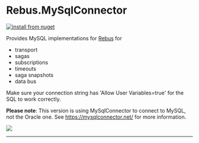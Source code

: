 # Rebus.MySqlConnector

[![install from nuget](https://img.shields.io/nuget/v/Rebus.MySqlConnector.svg?style=flat-square)](https://www.nuget.org/packages/Rebus.MySqlConnector)

Provides MySQL implementations for [Rebus](https://github.com/rebus-org/Rebus) for

* transport
* sagas
* subscriptions
* timeouts
* saga snapshots
* data bus

Make sure your connection string has 'Allow User Variables=true' for the SQL to work correctly.

**Please note**: This version is using MySqlConnector to connect to MySQL, not the Oracle one. See https://mysqlconnector.net/ for more information.

![](https://raw.githubusercontent.com/rebus-org/Rebus/master/artwork/little_rebusbus2_copy-200x200.png)

---